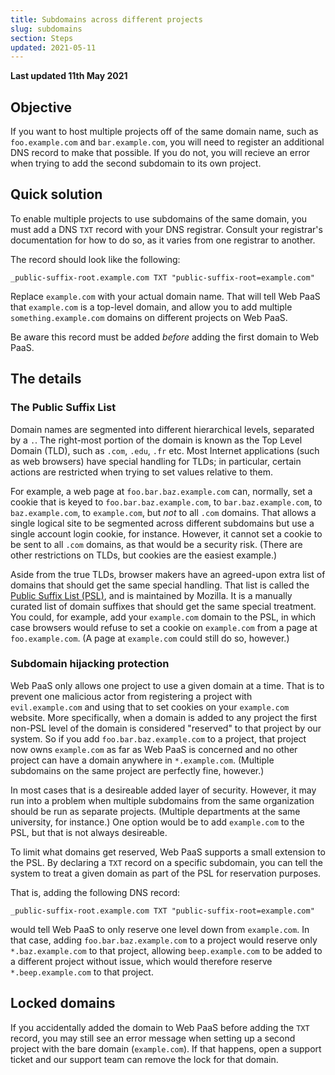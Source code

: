 ```yaml
---
title: Subdomains across different projects
slug: subdomains
section: Steps
updated: 2021-05-11
---
```


**Last updated 11th May 2021**



## Objective  

If you want to host multiple projects off of the same domain name, such as `foo.example.com` and `bar.example.com`, you will need to register an additional DNS record to make that possible.  If you do not, you will recieve an error when trying to add the second subdomain to its own project.

## Quick solution

To enable multiple projects to use subdomains of the same domain, you must add a DNS `TXT` record with your DNS registrar.  Consult your registrar's documentation for how to do so, as it varies from one registrar to another.

The record should look like the following:

```text
_public-suffix-root.example.com TXT "public-suffix-root=example.com"
```

Replace `example.com` with your actual domain name.  That will tell Web PaaS that `example.com` is a top-level domain, and allow you to add multiple `something.example.com` domains on different projects on Web PaaS.

Be aware this record must be added *before* adding the first domain to Web PaaS.

## The details

### The Public Suffix List

Domain names are segmented into different hierarchical levels, separated by a `.`.  The right-most portion of the domain is known as the Top Level Domain (TLD), such as `.com`, `.edu`, `.fr` etc.  Most Internet applications (such as web browsers) have special handling for TLDs; in particular, certain actions are restricted when trying to set values relative to them.

For example, a web page at `foo.bar.baz.example.com` can, normally, set a cookie that is keyed to `foo.bar.baz.example.com`, to `bar.baz.example.com`, to `baz.example.com`, to `example.com`, but *not* to all `.com` domains.  That allows a single logical site to be segmented across different subdomains but use a single account login cookie, for instance.  However, it cannot set a cookie to be sent to all `.com` domains, as that would be a security risk.  (There are other restrictions on TLDs, but cookies are the easiest example.)

Aside from the true TLDs, browser makers have an agreed-upon extra list of domains that should get the same special handling.  That list is called the [Public Suffix List (PSL)](https://publicsuffix.org/), and is maintained by Mozilla.  It is a manually curated list of domain suffixes that should get the same special treatment.  You could, for example, add your `example.com` domain to the PSL, in which case browsers would refuse to set a cookie on `example.com` from a page at `foo.example.com`.  (A page at `example.com` could still do so, however.)

### Subdomain hijacking protection

Web PaaS only allows one project to use a given domain at a time.  That is to prevent one malicious actor from registering a project with `evil.example.com` and using that to set cookies on your `example.com` website.  More specifically, when a domain is added to any project the first non-PSL level of the domain is considered "reserved" to that project by our system.  So if you add `foo.bar.baz.example.com` to a project, that project now owns `example.com` as far as Web PaaS is concerned and no other project can have a domain anywhere in `*.example.com`.  (Multiple subdomains on the same project are perfectly fine, however.)

In most cases that is a desireable added layer of security.  However, it may run into a problem when multiple subdomains from the same organization should be run as separate projects.  (Multiple departments at the same university, for instance.)  One option would be to add `example.com` to the PSL, but that is not always desireable.

To limit what domains get reserved, Web PaaS supports a small extension to the PSL.  By declaring a `TXT` record on a specific subdomain, you can tell the system to treat a given domain as part of the PSL for reservation purposes.

That is, adding the following DNS record:

```text
_public-suffix-root.example.com TXT "public-suffix-root=example.com"
```

would tell Web PaaS to only reserve one level down from `example.com`.  In that case, adding `foo.bar.baz.example.com` to a project would reserve only `*.baz.example.com` to that project, allowing `beep.example.com` to be added to a different project without issue, which would therefore reserve `*.beep.example.com` to that project.

## Locked domains

If you accidentally added the domain to Web PaaS before adding the `TXT` record, you may still see an error message when setting up a second project with the bare domain (`example.com`).  If that happens, open a support ticket and our support team can remove the lock for that domain.
